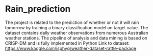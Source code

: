 # Rain_prediction
The project is related to the prediction of whether or not it will rain tomorrow by training a binary classification model on target value.
The dataset contains daily weather observations from numerous Australian weather stations.
The pipeline of analysis and data mining is based on CRISP-DM and is fully implemented in Python
Link to dataset: https://www.kaggle.com/jsphyg/weather-dataset-rattle-package
